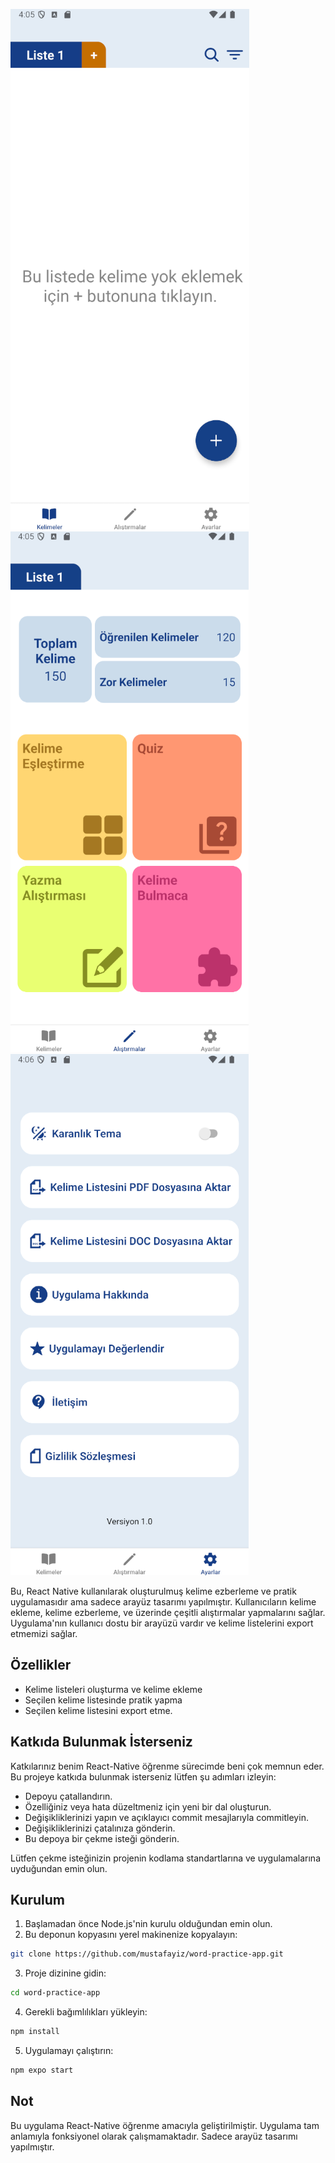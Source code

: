![](https://raw.githubusercontent.com/mustafayiz/word-practice-app/refs/heads/master/screenshots/1.png)
![](https://raw.githubusercontent.com/mustafayiz/word-practice-app/refs/heads/master/screenshots/2.png)
![](https://raw.githubusercontent.com/mustafayiz/word-practice-app/refs/heads/master/screenshots/3.png)


Bu, React Native kullanılarak oluşturulmuş kelime ezberleme ve pratik uygulamasıdır ama sadece arayüz tasarımı yapılmıştır. Kullanıcıların kelime ekleme, kelime ezberleme, ve üzerinde çeşitli alıştırmalar yapmalarını sağlar. Uygulama'nın kullanıcı dostu bir arayüzü vardır ve kelime listelerini export etmemizi sağlar.

## Özellikler
- Kelime listeleri oluşturma ve kelime ekleme
- Seçilen kelime listesinde pratik yapma
- Seçilen kelime listesini export etme.

## Katkıda Bulunmak İsterseniz
Katkılarınız benim React-Native öğrenme sürecimde beni çok memnun eder. Bu projeye katkıda bulunmak isterseniz lütfen şu adımları izleyin:

- Depoyu çatallandırın.
- Özelliğiniz veya hata düzeltmeniz için yeni bir dal oluşturun.
- Değişikliklerinizi yapın ve açıklayıcı commit mesajlarıyla commitleyin.
- Değişikliklerinizi çatalınıza gönderin.
- Bu depoya bir çekme isteği gönderin.

Lütfen çekme isteğinizin projenin kodlama standartlarına ve uygulamalarına uyduğundan emin olun.

## Kurulum
1. Başlamadan önce Node.js'nin kurulu olduğundan emin olun.
2. Bu deponun kopyasını yerel makinenize kopyalayın:
```bash
git clone https://github.com/mustafayiz/word-practice-app.git
```
3. Proje dizinine gidin:
```bash
cd word-practice-app
```
4. Gerekli bağımlılıkları yükleyin:
```bash
npm install
```
5. Uygulamayı çalıştırın:
```bash
npm expo start
```
##  Not
Bu uygulama React-Native öğrenme amacıyla geliştirilmiştir. Uygulama tam anlamıyla fonksiyonel olarak çalışmamaktadır. Sadece arayüz tasarımı yapılmıştır.
